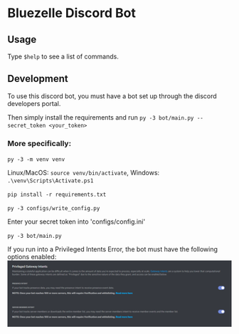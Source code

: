 # Bluezelle Discord Bot

## Usage

Type `$help` to see a list of commands.

## Development

To use this discord bot, you must have a bot set up through the discord developers portal.

Then simply install the requirements and run `py -3 bot/main.py --secret_token <your_token>`

### More specifically:

`py -3 -m venv venv`

Linux/MacOS: `source venv/bin/activate`, Windows: `.\venv\Scripts\Activate.ps1`

`pip install -r requirements.txt`

`py -3 configs/write_config.py`

Enter your secret token into 'configs/config.ini'

`py -3 bot/main.py`

If you run into a Privileged Intents Error, the bot must have the following options enabled:
![Privileged Intents Enabled](docs/PrivilegedIntents.png)
